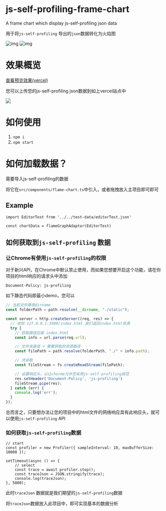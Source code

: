 # js-self-profiling-frame-chart

A frame chart which display js-self-profiling json data

用于将`js-self-profiling` 导出的`json`数据转化为火焰图

![img](https://img.shields.io/badge/npm-6.14.11-green.svg)
![img](https://img.shields.io/badge/node-14.16.0-green.svg)

# 效果概览

<a href="https://js-self-profiling-frame-graph.vercel.app/" target="_blank">查看预览效果(vercel)</a>

您可以上传您的js-self-profiling json数据到如上vercel站点中

<img src="https://cdn.nlark.com/yuque/0/2023/png/27170584/1688204507914-11928073-8d46-4fad-be02-e1a5cbe0a685.png?x-oss-process=image%2Fresize%2Cw_2024%2Climit_0" />

# 如何使用

1. `npm i`
2. `npm start`

# 如何加载数据？

需要导入js-self-profiling的数据

将它在`src/components/flame-chart.ts`中引入，或者拖拽放入主项目即可即可 

## Example

```tsx
import EditorTest from '../../test-data/editorTest.json'

const chartData = flameGraphAdaptor(EditorTest)
```

## 如何获取到`js-self-profiling` 数据

### 让Chrome有使用`js-self-profiling`的权限

对于新兴API，在Chrome中默认禁止使用，而如果您想要开启这个功能，请在你项目的html响应的请求头中添加

`Document-Policy: js-profiling`

如下静态代码即最小demo，您可以

```js
// 当前文件路径dirname
const folderPath = path.resolve(__dirname, "./static");

const server = http.createServer((req, res) => {
  // 收到 127.0.0.1:3000/index.html 我们返回index.html资源
  try {
    // 获取路径后缀 index.html
    const info = url.parse(req.url);

    // 文件夹路径 + 需要获取的资源路径
    const filePath = path.resolve(folderPath, "./" + info.path);

    // 流读取
    const fileStream = fs.createReadStream(filePath);

    // 设置响应头，以让chorme允许您采用js-self-profiling规范
    res.setHeader('Document-Policy', 'js-profiling')
    fileStream.pipe(res);
  } catch (err) {
    console.log('err');
  }
});
```

总而言之，只要想办法让您的项目中的html文件的网络响应具有此响应头，就可以使用`js-self-profiling` API

### 如何获取`js-self-profiling`数据

```tsx
// start
const profiler = new Profiler({ sampleInterval: 10, maxBufferSize: 10000 });

setTimeout(async () => {
    // select
    const trace = await profiler.stop();
    const traceJson = JSON.stringify(trace);
    console.log(traceJson);
}, 5000);
```

此时`traceJson` 数据就是我们期望的`js-self-profiling`数据

将`traceJson`数据放入此项目中，即可实现基本的数据分析

